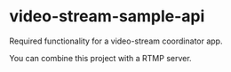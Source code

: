 # video-stream-sample-api
Required functionality for a video-stream coordinator app.

You can combine this project with a RTMP server.
